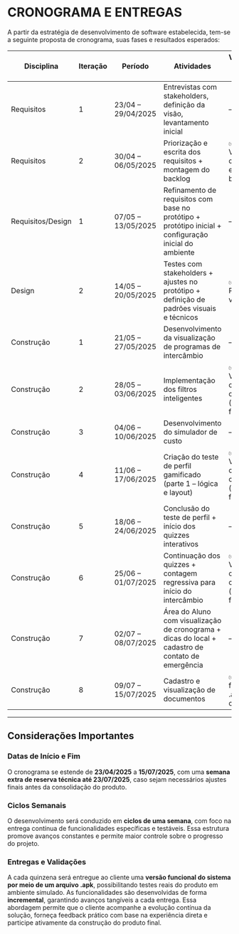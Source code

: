 # CRONOGRAMA E ENTREGAS

A partir da estratégia de desenvolvimento de software estabelecida, tem-se a seguinte proposta de cronograma, suas fases e resultados esperados:


| Disciplina        | Iteração | Período            | Atividades                                                                                             | Validação com o Cliente                  |
| ----------------- | -------- | ------------------ | ------------------------------------------------------------------------------------------------------ | ---------------------------------------- |
| Requisitos        | 1        | 23/04 – 29/04/2025 | Entrevistas com stakeholders, definição da visão, levantamento inicial                                 | —                                        |
| Requisitos        | 2        | 30/04 – 06/05/2025 | Priorização e escrita dos requisitos + montagem do backlog                                             | ✅ Validação do escopo e backlog          |
| Requisitos/Design | 1        | 07/05 – 13/05/2025 | Refinamento de requisitos com base no protótipo + protótipo inicial + configuração inicial do ambiente | —                                        |
| Design            | 2        | 14/05 – 20/05/2025 | Testes com stakeholders + ajustes no protótipo + definição de padrões visuais e técnicos               | ✅ Protótipo validado                     |
| Construção        | 1        | 21/05 – 27/05/2025 | Desenvolvimento da visualização de programas de intercâmbio                                            | —                                        |
| Construção        | 2        | 28/05 – 03/06/2025 | Implementação dos filtros inteligentes                                                                 | ✅ Validação com cliente (.apk funcional) |
| Construção        | 3        | 04/06 – 10/06/2025 | Desenvolvimento do simulador de custo                                                                  | —                                        |
| Construção        | 4        | 11/06 – 17/06/2025 | Criação do teste de perfil gamificado (parte 1 – lógica e layout)                                      | ✅ Validação com cliente (.apk funcional) |
| Construção        | 5        | 18/06 – 24/06/2025 | Conclusão do teste de perfil + início dos quizzes interativos                                          | —                                        |
| Construção        | 6        | 25/06 – 01/07/2025 | Continuação dos quizzes + contagem regressiva para início do intercâmbio                               | ✅ Validação com cliente (.apk funcional) |
| Construção        | 7        | 02/07 – 08/07/2025 | Área do Aluno com visualização de cronograma + dicas do local + cadastro de contato de emergência      | —                                        |
| Construção        | 8        | 09/07 – 15/07/2025 | Cadastro e visualização de documentos                                                                  | ✅ Entrega final com .apk completo        |


---

## Considerações Importantes

### Datas de Início e Fim

O cronograma se estende de **23/04/2025** a **15/07/2025**, com uma **semana extra de reserva técnica até 23/07/2025**, caso sejam necessários ajustes finais antes da consolidação do produto.

### Ciclos Semanais

O desenvolvimento será conduzido em **ciclos de uma semana**, com foco na entrega contínua de funcionalidades específicas e testáveis. Essa estrutura promove avanços constantes e permite maior controle sobre o progresso do projeto.

### Entregas e Validações

A cada quinzena será entregue ao cliente uma **versão funcional do sistema por meio de um arquivo .apk**, possibilitando testes reais do produto em ambiente simulado. As funcionalidades são desenvolvidas de forma **incremental**, garantindo avanços tangíveis a cada entrega. Essa abordagem permite que o cliente acompanhe a evolução contínua da solução, forneça feedback prático com base na experiência direta e participe ativamente da construção do produto final.
